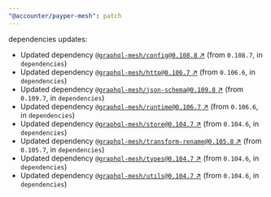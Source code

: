 ```yaml
---
"@accounter/payper-mesh": patch
---
```

dependencies updates:
  - Updated dependency [`@graphql-mesh/config@0.108.8` ↗︎](https://www.npmjs.com/package/@graphql-mesh/config/v/0.108.8) (from `0.108.7`, in `dependencies`)
  - Updated dependency [`@graphql-mesh/http@0.106.7` ↗︎](https://www.npmjs.com/package/@graphql-mesh/http/v/0.106.7) (from `0.106.6`, in `dependencies`)
  - Updated dependency [`@graphql-mesh/json-schema@0.109.8` ↗︎](https://www.npmjs.com/package/@graphql-mesh/json-schema/v/0.109.8) (from `0.109.7`, in `dependencies`)
  - Updated dependency [`@graphql-mesh/runtime@0.106.7` ↗︎](https://www.npmjs.com/package/@graphql-mesh/runtime/v/0.106.7) (from `0.106.6`, in `dependencies`)
  - Updated dependency [`@graphql-mesh/store@0.104.7` ↗︎](https://www.npmjs.com/package/@graphql-mesh/store/v/0.104.7) (from `0.104.6`, in `dependencies`)
  - Updated dependency [`@graphql-mesh/transform-rename@0.105.8` ↗︎](https://www.npmjs.com/package/@graphql-mesh/transform-rename/v/0.105.8) (from `0.105.7`, in `dependencies`)
  - Updated dependency [`@graphql-mesh/types@0.104.7` ↗︎](https://www.npmjs.com/package/@graphql-mesh/types/v/0.104.7) (from `0.104.6`, in `dependencies`)
  - Updated dependency [`@graphql-mesh/utils@0.104.7` ↗︎](https://www.npmjs.com/package/@graphql-mesh/utils/v/0.104.7) (from `0.104.6`, in `dependencies`)
